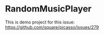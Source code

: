 RandomMusicPlayer
=================

This is demo project for this issue:
https://github.com/square/picasso/issues/279
